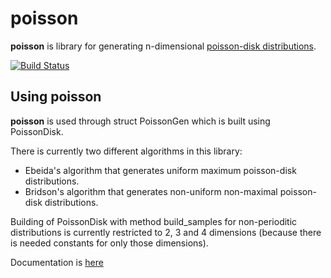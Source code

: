 # poisson    
**poisson** is library for generating n-dimensional [poisson-disk distributions](http://mollyrocket.com/casey/stream_0014.html).    

[![Build Status](https://travis-ci.org/WaDelma/poisson.svg?branch=master)](https://travis-ci.org/WaDelma/poisson)   

## Using **poisson**    
**poisson** is used through struct PoissonGen which is built using PoissonDisk.    

There is currently two different algorithms in this library:
* Ebeida's algorithm that generates uniform maximum poisson-disk distributions.
* Bridson's algorithm that generates non-uniform non-maximal poisson-disk distributions.

Building of PoissonDisk with method build_samples for non-perioditic distributions is currently restricted to 2, 3 and 4 dimensions (because there is needed constants for only those dimensions).  

Documentation is [here](https://WaDelma.github.io/poisson/)    
